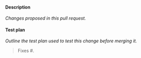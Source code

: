 #### Description
*Changes proposed in this pull request.*

#### Test plan
*Outline the test plan used to test this change before merging it.*

> Fixes #.
